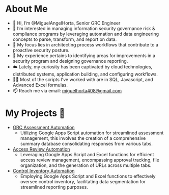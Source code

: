 # About Me
- 👋 Hi, I’m @MiguelAngelHorta, Senior GRC Engineer
- 👀 I’m interested in managing information security governance risk & compliance programs by leveraging automation and data engineering concepts to parse, transform, and report on data.
- 🧘 My focus lies in architecting process workflows that contribute to a proactive security posture. 
- 🌱 My experience pertains to identifying areas for improvements in a security program and designing governance reporting.
- ☁️ Lately, my curiosity has been captivated by cloud technologies, distributed systems, application building, and configuring workflows.
- 🧑‍💻 Most of the scripts I've worked with are in SQL, Javascript, and Advanced Excel formulas.
- 📫 Reach me via email: miguelhorta408@gmail.com

# My Projects 🚀
- [GRC Assessment Automation](https://github.com/MiguelAngelHorta/GRC_Assessment/tree/main?tab=readme-ov-file#grc-assessment)
    -  Utilizing Google Apps Script automation for streamlined assessment management, this involves the creation of a comprehensive summary database consolidating responses from various tabs.
- [Access Review Automation](https://github.com/MiguelAngelHorta/Access-Reviews)
    -  Leveraging Google Apps Script and Excel functions for efficient access review management, encompassing approval tracking, file organization, and the generation of URLs across multiple tabs.
- [Control Inventory Automation](https://github.com/MiguelAngelHorta/Control-Inventory)
    -  Employing Google Apps Script and Excel functions to effectively oversee control inventory, facilitating data segmentation for streamlined reporting purposes.

<!---
MiguelAngelHorta/MiguelAngelHorta is a ✨ special ✨ repository because its `README.md` (this file) appears on your GitHub profile.
You can click the Preview link to take a look at your changes.
--->
